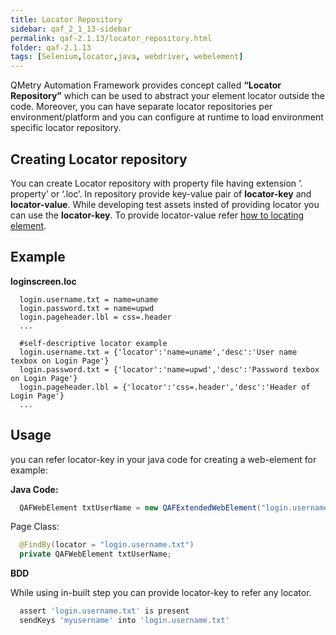 ```yaml
---
title: Locator Repository
sidebar: qaf_2_1_13-sidebar
permalink: qaf-2.1.13/locator_repository.html
folder: qaf-2.1.13
tags: [Selenium,locator,java, webdriver, webelement]
---
```


QMetry Automation Framework provides concept called **“Locator Repository”** which can be used to abstract your element locator outside the code. Moreover, you can have separate locator repositories per environment/platform and you can configure at runtime to load environment specific locator repository. 

## Creating Locator repository
You can create Locator repository with property file having extension ‘. property’ or ‘.loc’. In repository provide key-value pair of **locator-key** and **locator-value**. While developing test assets insted of providing locator you can use the **locator-key**. To provide locator-value refer [how to locating element](locating_elements.html). 

## Example ##

**loginscreen.loc**

```properties
  login.username.txt = name=uname
  login.password.txt = name=upwd
  login.pageheader.lbl = css=.header
  ...
  
  #self-descriptive locator example
  login.username.txt = {'locator':'name=uname','desc':'User name texbox on Login Page'}
  login.password.txt = {'locator':'name=upwd','desc':'Password texbox on Login Page'}
  login.pageheader.lbl = {'locator':'css=.header','desc':'Header of Login Page'}
  ...
```

## Usage
you can refer locator-key in your java code for creating a web-element for example:

**Java Code:**

```java
  QAFWebElement txtUserName = new QAFExtendedWebElement("login.username.txt");
```

Page Class:

```java
  @FindBy(locator = "login.username.txt")
  private QAFWebElement txtUserName;
```

**BDD**

While using in-built step you can provide locator-key to refer any locator.

```javaScript
  assert 'login.username.txt' is present
  sendKeys 'myusername' into 'login.username.txt'
```

